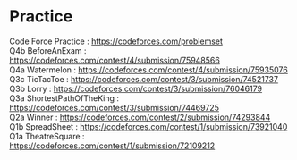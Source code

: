 # Practice
Code Force Practice :  https://codeforces.com/problemset<br>
Q4b BeforeAnExam : https://codeforces.com/contest/4/submission/75948566<br>
Q4a Watermelon : https://codeforces.com/contest/4/submission/75935076<br>
Q3c TicTacToe : https://codeforces.com/contest/3/submission/74521737<br>
Q3b Lorry : https://codeforces.com/contest/3/submission/76046179<br>
Q3a ShortestPathOfTheKing : https://codeforces.com/contest/3/submission/74469725<br>
Q2a Winner : https://codeforces.com/contest/2/submission/74293844<br>
Q1b SpreadSheet : https://codeforces.com/contest/1/submission/73921040<br>
Q1a TheatreSquare : https://codeforces.com/contest/1/submission/72109212<br>
